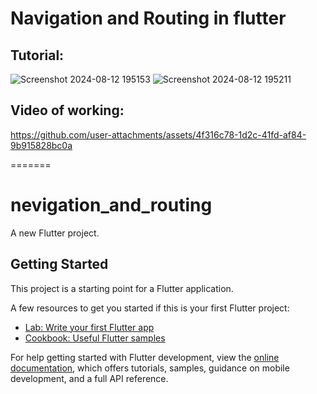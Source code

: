 # Navigation and Routing in flutter

## Tutorial:

![Screenshot 2024-08-12 195153](https://github.com/user-attachments/assets/e68005db-5e43-4a02-a842-b84c405605cf)
![Screenshot 2024-08-12 195211](https://github.com/user-attachments/assets/a6be7ef1-d61d-497e-a322-0f7b647185ca)

## Video of working:

https://github.com/user-attachments/assets/4f316c78-1d2c-41fd-af84-9b915828bc0a

=======
# nevigation_and_routing

A new Flutter project.

## Getting Started

This project is a starting point for a Flutter application.

A few resources to get you started if this is your first Flutter project:

- [Lab: Write your first Flutter app](https://docs.flutter.dev/get-started/codelab)
- [Cookbook: Useful Flutter samples](https://docs.flutter.dev/cookbook)

For help getting started with Flutter development, view the
[online documentation](https://docs.flutter.dev/), which offers tutorials,
samples, guidance on mobile development, and a full API reference.

